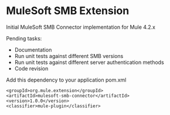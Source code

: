 # MuleSoft SMB Extension

Initial MuleSoft SMB Connector implementation for Mule 4.2.x

Pending tasks:
- Documentation
- Run unit tests against different SMB versions
- Run unit tests against different server authentication methods
- Code revision



Add this dependency to your application pom.xml

```
<groupId>org.mule.extension</groupId>
<artifactId>mulesoft-smb-connector</artifactId>
<version>1.0.0</version>
<classifier>mule-plugin</classifier>
```
